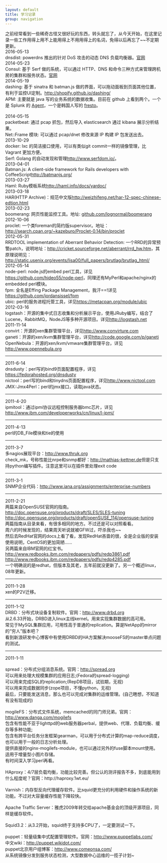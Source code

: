 ```yaml
---
layout: default
title: 学习记录
group: navigation
---
```

<div class="row">
之前经常看到一些稀奇古怪又很好玩的东西，转头就忘了，从今天开始，在这里记录一些工作用得上用不上能用得上不用用得上的名词，免得以后再忘了~~不定期更新。<br />
2016-05-13<br />
dnsdist: powerdns 推出的针对 DoS 攻击的动态 DNS 负载均衡器。<a href="http://dnsdist.org/">官网</a><br />
2014-05-23<br />
Consul: 基于 Serf 做的系统，可以通过 HTTP、DNS 和命令三种方式来管理跨机房的集群和服务状态。<a href="http://www.consul.io">官网</a><br />
2014-05-19<br />
dashing: 基于 sinatra 和 batman.js 做的界面，可以拖动面板到页面其他位置，有利于监控UI定制。<a href="http://shopify.github.io/dashing/">http://shopify.github.io/dashing/</a><br />
APM: 主要就是 java 写的业务系统的数据收集。目前在 github 上看到两个。一个是 Splunk 的 <a href="https://github.com/damiendallimore/SplunkJavaAgent">Agent</a>，一个是韩国人写的 <a href="https://github.com/owlab/fresto">fresto</a>。<br />
<br />
2014-05-15<br />
packetbeat: 通过 pcap 抓包，然后导入 elasticsearch 通过 kibana 展示分析结果。<br />
Net::Frame 模块: 可以通过 pcap/dnet 修改来源 IP 构建 IP 包发送出去。<br />
2013-10-29<br />
docker: lxc 的简洁接口使用，可以有类似git commit一样的镜像管理，比 Vagrant 更加方便。<br />
Serf: Golang 的自动发现和管理<a href="http://www.serfdom.io/">http://www.serfdom.io/</a>。<br />
2013-04-01<br />
Batman.js: A client-side framework for Rails developers with CoffeeScript<a href="http://batmanjs.org/">http://batmanjs.org/</a><br />
2013-03-27<br />
Haml: Ruby模板系统<a href="http://haml.info/docs/yardoc/">http://haml.info/docs/yardoc/</a><br />
2013-03-18<br />
HAR(HTTP Archive)：规范中文版<a href="http://weizhifeng.net/har-12-spec-chinese-edtion.html">http://weizhifeng.net/har-12-spec-chinese-edtion.html</a><br />
2013-02-23<br />
boomerang: 网页性能监控工具。地址: <a href="http://lognormal.github.com/bomerang/doc/howtos/index.html">github.com/lognormal/boomerang</a><br />
2012-10-06<br />
proclet: 一个类foreman的简约版supervisor。地址：<a href="http://search.cpan.org/~kazeburo/Proclet-0.14/bin/proclet">http://search.cpan.org/~kazeburo/Proclet-0.14/bin/proclet</a><br />
2012-05-31<br />
RRDTOOL implementation of Aberrant Behavior Detection: 一个RRD的异常预警patch，说明地址：<a href="http://cricket.sourceforge.net/aberrant/rrd_hw.htm">http://cricket.sourceforge.net/aberrant/rrd_hw.htm</a>，其原理说明见：<a href="http://static.usenix.org/events/lisa00/full_papers/brutlag/brutlag_html/">http://static.usenix.org/events/lisa00/full_papers/brutlag/brutlag_html/</a><br />
2012-05-14<br />
node-perl: node.js的embed perl工具，详见<a href="https://github.com/hideo55/node-perl">https://github.com/hideo55/node-perl</a>，同理还有MyPerl和apache/nginx的embedded perl模块。<br />
fpm: 全名是Effing Package Management，我汗==!详见<a href="https://github.com/jordansissel/fpm">https://github.com/jordansissel/fpm</a><br />
ubic: perl的服务进程托管工具，详见<a href="https://metacpan.org/module/ubic">https://metacpan.org/module/ubic</a><br />
2012-03-16<br />
logstash：开源的集中式日志收集和分析展示平台，使用JRuby编写，结合了Lucene，RabbitMQ，NodeJS等多种开源项目。详见<a href="http://logstash.net">http://logstash.net</a><br />
2011-11-14<br />
convirt：开源的xen集群管理平台，详见<a href="http://www.convirture.com">http://www.convirture.com</a><br />
ganeti：开源的xen/kvm集群管理平台，详见<a href="http://code.google.com/p/ganeti">http://code.google.com/p/ganeti</a><br />
OpenNebula：开源的xen/kvm/vmware集群管理平台，详见<a href="http://www.opennebula.org">http://www.opennebula.org</a><br />
<hr />
2011-6-14<br />
dnsdusty：perl写的bind9页面配置程序，详见<a href="https://fedorahosted.org/dnsdusty/">https://fedorahosted.org/dnsdusty</a><br />
nictool：perl写的bind和tinydns页面配置程序，详见<a href="http://www.nictool.com">http://www.nictool.com</a><br />
JMX::Jmx4Perl：perl的jmx接口，读取java状态。<br />
<hr />
2011-4-20<br />
ipmitool：通过ipmi协议远程控制服务器bmc芯片，详见<a href="http://www.ibm.com/developerworks/cn/linux/l-ipmi/">http://www.ibm.com/developerworks/cn/linux/l-ipmi/</a><br />
<hr />
2011-4-13<br />
perl的DB_File模块和tie的使用<br />
<hr />
2011-3-7<br />
多nagios展现平台：<a href="http://www.thruk.org">http://www.thruk.org</a><br />
check_mk，号称性能比nrpe和snmp都好：<a href="http://mathias-kettner.de">http://mathias-kettner.de</a>但是只支持python编写插件。注意这里可以在插件里处理exit code<br />
<hr />
2011-3-1<br />
SNMP企业代码：<a href="http://www.iana.org/assignments/enterprise-numbers">http://www.iana.org/assignments/enterprise-numbers</a><br />
<hr />
2011-2-21<br />
两篇来自OpenSUSE官网的指南。<br />
<a href="http://doc.opensuse.org/products/draft/SLES/SLES-tuning">http://doc.opensuse.org/products/draft/SLES/SLES-tuning</a><br />
<a href="http://doc.opensuse.org/products/draft/openSUSE_114/opensuse-tuning">http://doc.opensuse.org/products/draft/openSUSE_114/opensuse-tuning</a><br />
两篇指南从目录来看，有很多相同的地方。不过还是可以对照看看。<br />
周六的时候发现的，结果周天听说就被GFW过，吓杀我也~~<br />
然后去RedHat官网的docs上看了看，发现RedHat吝啬的很，全是企业版的安装使用说明，CentOS的更加简陋……<br />
另两篇来自IBM官网的红宝书。<br />
<a href="http://www.redbooks.ibm.com/redpapers/pdfs/redp3861.pdf">http://www.redbooks.ibm.com/redpapers/pdfs/redp3861.pdf</a><br />
<a href="http://www.redbooks.ibm.com/redpapers/pdfs/redp4285.pdf">http://www.redbooks.ibm.com/redpapers/pdfs/redp4285.pdf</a><br />
一个明确说的是redhat，但版本及其老，五年前就没更新了。另一个概述linux，08年更新。<br />
<hr />
2011-1-28<br />
xen的P2V迁移。<br />
<hr />
2011-1-12<br />
DRBD：分布式块设备复制软件。官网：<a href="http://www.drbd.org/">http://www.drbd.org</a><br />
从2.6.33开始，DRBD进入linux主线kernel。用来实现集群数据的高可用。<br />
常见于MySQL集群应用，可用性高于普通的replication。算是NetApp的mirror的“穷人”版本吧？<br />
看到新浪研发中心博客中有使用DRBD的HA方案解决mooseFS的master单点问题的测试。<br />
<hr />
2011-1-11<br />
<br />
spread：分布式分组消息系统。官网：<a href="http://spread.org/">http://spread.org</a><br />
        可以用来处理大规模集群的应用日志;(Fedora的spread-logging)<br />
        可以用来完成SQL的replication;(RepDB项目，试验期，无视)<br />
        可以用来完成数据同步(zope项目，不懂python，无视)<br />
        最后，只要能发送消息，那么也可以完成对集群的运维管理。(自己瞎想，不知道有没有现成的)<br />
<br />
mogileFS：分布式文件系统，memcached的同门师兄弟。官网：<a href="http://www.danga.com/mogilefs/">http://www.danga.com/mogilefs</a><br />
        包含有性能不亚于lighttpd的web服务器perbal，提供web、代理、负载均衡、缓存等多种功能;<br />
        包含有跨平台任务分发框架gearman，可以用于分布式计算的map-reduce调度，也可以用于一般的日志分析处理。<br />
        提供直接的nginx-mogilefs-module，也可以通过另外的fuse脚本mount使用。<br />
        适用于增量型小图片存储。<br />
        有时间深入学习perl再看。<br />
<br />
HAproxy：4/7层负载均衡，功能比较完善。但公认的测评报告不多，到底能用到什么程度呢？官网：http://haproxy.1wt.eu/<br />
<br />
Varnish：内存型反向代理缓存软件。比squid更充分的利用硬件和操作系统的新功能。不过对大容量缓存性能下降较快。<br />
<br />
Apache Traffic Server：雅虎2009年转交给apache基金会的顶级开源项目，同样是缓存软件。<br />
<br />
Squid3.2：从3.2开始，squid终于支持多CPU了，一定要测试一下。<br />
<br />
puppet：轻量级集中式配置管理软件。官网：<a href="http://www.puppetlabs.com/">http://www.puppetlabs.com/</a><br />
        中文wiki：<a href="http://puppet.wikidot.com/">http://puppet.wikidot.com/</a><br />
        puppet北京用户组博客：<a href="http://www.comeonsa.com">http://www.comeonsa.com/</a><br />
        从系统镜像分发到服务状态检测，大型数据中心运维的一揽子计划~<br />
</div><br />

